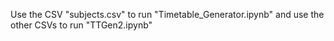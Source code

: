 Use the CSV "subjects.csv" to run "Timetable_Generator.ipynb" and use the other CSVs to run "TTGen2.ipynb"
